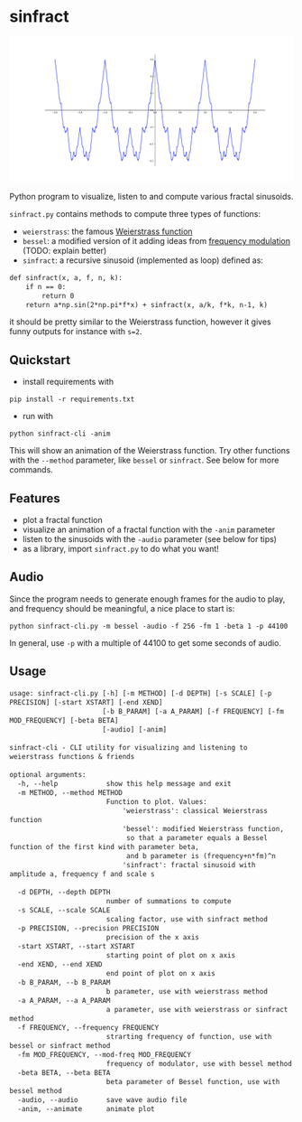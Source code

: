 # sinfract

![plot picture](/images/sinfract.png)

Python program to visualize, listen to and compute various fractal sinusoids.

`sinfract.py` contains methods to compute three types of functions:
- `weierstrass`: the famous [Weierstrass function](https://en.wikipedia.org/wiki/Weierstrass_function)
- `bessel`: a modified version of it adding ideas from [frequency modulation](https://en.wikipedia.org/wiki/Frequency_modulation) (TODO: explain better)
- `sinfract`: a recursive sinusoid (implemented as loop) defined as:
```
def sinfract(x, a, f, n, k):
    if n == 0:
        return 0
    return a*np.sin(2*np.pi*f*x) + sinfract(x, a/k, f*k, n-1, k)
```
it should be pretty similar to the Weierstrass function, however it gives funny outputs for instance with `s=2`.

## Quickstart

- install requirements with 
```
pip install -r requirements.txt
```
- run with
```
python sinfract-cli -anim
```
This will show an animation of the Weierstrass function.
Try other functions with the `--method` parameter, like `bessel` or `sinfract`. See below for more commands.

## Features

- plot a fractal function
- visualize an animation of a fractal function with the `-anim` parameter
- listen to the sinusoids with the `-audio` parameter (see below for tips)
- as a library, import `sinfract.py` to do what you want!

## Audio

Since the program needs to generate enough frames for the audio to play, and frequency should be meaningful, a nice place to start is:
```
python sinfract-cli.py -m bessel -audio -f 256 -fm 1 -beta 1 -p 44100
```

In general, use `-p` with a multiple of 44100 to get some seconds of audio.

## Usage
```
usage: sinfract-cli.py [-h] [-m METHOD] [-d DEPTH] [-s SCALE] [-p PRECISION] [-start XSTART] [-end XEND]
                       [-b B_PARAM] [-a A_PARAM] [-f FREQUENCY] [-fm MOD_FREQUENCY] [-beta BETA]
                       [-audio] [-anim]

sinfract-cli - CLI utility for visualizing and listening to weierstrass functions & friends

optional arguments:
  -h, --help            show this help message and exit
  -m METHOD, --method METHOD
                        Function to plot. Values:
                            'weierstrass': classical Weierstrass function
                            'bessel': modified Weierstrass function,
                             so that a parameter equals a Bessel function of the first kind with parameter beta, 
                             and b parameter is (frequency+n*fm)^n
                            'sinfract': fractal sinusoid with amplitude a, frequency f and scale s
                                                    
  -d DEPTH, --depth DEPTH
                        number of summations to compute
  -s SCALE, --scale SCALE
                        scaling factor, use with sinfract method
  -p PRECISION, --precision PRECISION
                        precision of the x axis
  -start XSTART, --start XSTART
                        starting point of plot on x axis
  -end XEND, --end XEND
                        end point of plot on x axis
  -b B_PARAM, --b B_PARAM
                        b parameter, use with weierstrass method
  -a A_PARAM, --a A_PARAM
                        a parameter, use with weierstrass or sinfract method
  -f FREQUENCY, --frequency FREQUENCY
                        strarting frequency of function, use with bessel or sinfract method
  -fm MOD_FREQUENCY, --mod-freq MOD_FREQUENCY
                        frequency of modulator, use with bessel method
  -beta BETA, --beta BETA
                        beta parameter of Bessel function, use with bessel method
  -audio, --audio       save wave audio file
  -anim, --animate      animate plot

```
